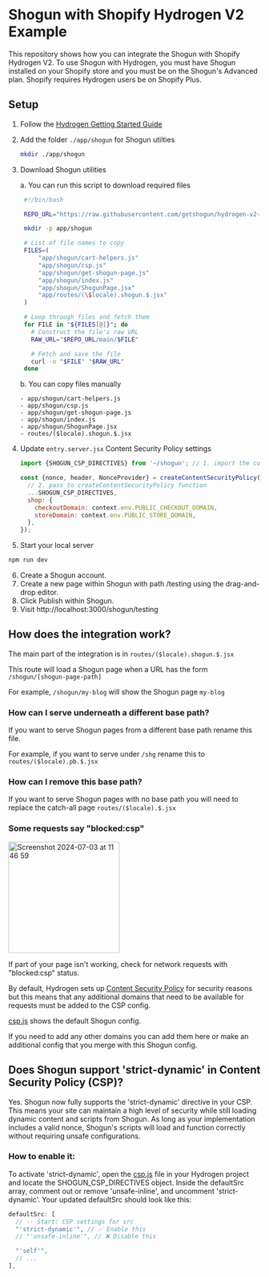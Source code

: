 # Shogun with Shopify Hydrogen V2 Example

This repository shows how you can integrate the Shogun with Shopify Hydrogen V2. To use Shogun with Hydrogen, you must have Shogun installed on your Shopify store and you must be on the Shogun's Advanced plan. Shopify requires Hydrogen users be on Shopify Plus.

## Setup

1. Follow the [Hydrogen Getting Started Guide](https://shopify.dev/docs/custom-storefronts/hydrogen/getting-started/quickstart)
2. Add the folder `./app/shogun` for Shogun utilties
   ```sh
   mkdir ./app/shogun
   ```
3. Download Shogun utilities

   a. You can run this script to download required files

   ```sh
    #!/bin/bash

    REPO_URL="https://raw.githubusercontent.com/getshogun/hydrogen-v2-demo"

    mkdir -p app/shogun

    # List of file names to copy
    FILES=(
        "app/shogun/cart-helpers.js"
        "app/shogun/csp.js"
        "app/shogun/get-shogun-page.js"
        "app/shogun/index.js"
        "app/shogun/ShogunPage.jsx"
        "app/routes/(\$locale).shogun.$.jsx"
    )

    # Loop through files and fetch them
    for FILE in "${FILES[@]}"; do
      # Construct the file's raw URL
      RAW_URL="$REPO_URL/main/$FILE"

      # Fetch and save the file
      curl -o "$FILE" "$RAW_URL"
    done
   ```

   b. You can copy files manually

   ```
   - app/shogun/cart-helpers.js
   - app/shogun/csp.js
   - app/shogun/get-shogun-page.js
   - app/shogun/index.js
   - app/shogun/ShogunPage.jsx
   - routes/($locale).shogun.$.jsx
   ```

4. Update `entry.server.jsx` Content Security Policy settings

   ```jsx
   import {SHOGUN_CSP_DIRECTIVES} from '~/shogun'; // 1. import the custom CSP directives

   const {nonce, header, NonceProvider} = createContentSecurityPolicy({
     // 2. pass to createContentSecurityPolicy function
     ...SHOGUN_CSP_DIRECTIVES,
     shop: {
       checkoutDomain: context.env.PUBLIC_CHECKOUT_DOMAIN,
       storeDomain: context.env.PUBLIC_STORE_DOMAIN,
     },
   });
   ```

5. Start your local server

```sh
npm run dev
```

6. Create a Shogun account.
7. Create a new page within Shogun with path /testing using the drag-and-drop editor.
8. Click Publish within Shogun.
9. Visit http://localhost:3000/shogun/testing

## How does the integration work?

The main part of the integration is in `routes/($locale).shogun.$.jsx`

This route will load a Shogun page when a URL has the form `/shogun/[shogun-page-path]`

For example, `/shogun/my-blog` will show the Shogun page `my-blog`

### How can I serve underneath a different base path?

If you want to serve Shogun pages from a different base path rename this file.

For example, if you want to serve under `/shg` rename this to `routes/($locale).pb.$.jsx`

### How can I remove this base path?

If you want to serve Shogun pages with no base path you will need to replace the catch-all page `routes/($locale).$.jsx`

### Some requests say "blocked:csp"

<img width="222" alt="Screenshot 2024-07-03 at 11 46 59" src="https://github.com/getshogun/hydrogen-v2-demo/assets/9057181/5963b5c1-8ef2-494e-b7a4-65abe3209910">

If part of your page isn't working, check for network requests with "blocked:csp" status.

By default, Hydrogen sets up [Content Security Policy](https://shopify.dev/docs/storefronts/headless/hydrogen/content-security-policy) for security reasons but this means that any additional domains that need to be available for requests must be added to the CSP config.

[csp.js](apps/shogun/csp.js) shows the default Shogun config.

If you need to add any other domains you can add them here or make an additional config that you merge with this Shogun config.

## Does Shogun support 'strict-dynamic' in Content Security Policy (CSP)?

Yes. Shogun now fully supports the 'strict-dynamic' directive in your CSP. This means your site can maintain a high level of security while still loading dynamic content and scripts from Shogun. As long as your implementation includes a valid nonce, Shogun's scripts will load and function correctly without requiring unsafe configurations.

### How to enable it:

To activate 'strict-dynamic', open the [csp.js](apps/shogun/csp.js) file in your Hydrogen project and locate the SHOGUN_CSP_DIRECTIVES object. Inside the defaultSrc array, comment out or remove 'unsafe-inline', and uncomment 'strict-dynamic'. Your updated defaultSrc should look like this:

```javascript
defaultSrc: [
  // -- Start: CSP settings for src
  "'strict-dynamic'", // ✅ Enable this
  // "'unsafe-inline'", // ❌ Disable this

  "'self'",
  // ...
],
```
